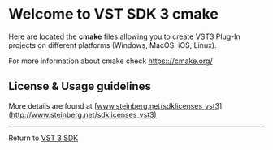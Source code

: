 # Welcome to VST SDK 3 cmake

Here are located the **cmake** files allowing you to create VST3 Plug-In projects on different platforms (Windows, MacOS, iOS, Linux).

For more information about cmake check <https:://cmake.org/>

## License & Usage guidelines

More details are found at [www.steinberg.net/sdklicenses_vst3](http://www.steinberg.net/sdklicenses_vst3)

----
Return to [VST 3 SDK](https://github.com/steinbergmedia/vst3sdk)
